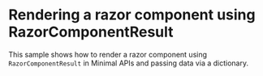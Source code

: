 # Rendering a razor component using RazorComponentResult

This sample shows how to render a razor component using `RazorComponentResult` in Minimal APIs and passing data via a dictionary.